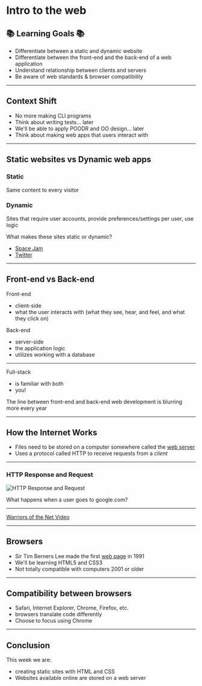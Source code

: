 # Intro to the web

## 📚 Learning Goals 📚
- Differentiate between a static and dynamic website
- Differentiate between the front-end and the back-end of a web application
- Understand relationship between clients and servers
- Be aware of web standards & browser compatibility

---

## Context Shift
- No more making CLI programs
- Think about writing tests... later
- We'll be able to apply POODR and OO design... later
- Think about making web apps that users interact with

---

## Static websites vs Dynamic web apps

### Static
Same content to every visitor

### Dynamic
Sites that require user accounts, provide preferences/settings per user, use logic

What makes these sites static or dynamic?
- [Space Jam](http://www.warnerbros.com/archive/spacejam/movie/jam.htm)
- [Twitter](http://www.twitter.com)

---

## Front-end vs Back-end

Front-end
- client-side
- what the user interacts with (what they see, hear, and feel, and what they click on)

Back-end
- server-side
- the application logic
- utilizes working with a database

---

Full-stack
- is familiar with both
- you!

The line between front-end and back-end web development is blurring more every year

---

## How the Internet Works

- Files need to be stored on a computer somewhere called the [web server](https://www.cloudyn.com/blog/10-facts-didnt-know-server-farms/)
- Uses a protocol called HTTP to receive requests from a _client_

---

### HTTP Response and Request

![HTTP Response and Request](https://mdn.mozillademos.org/files/8659/web-server.svg)

What happens when a user goes to google.com?

---

[Warriors of the Net Video](https://www.youtube.com/watch?v=PBWhzz_Gn10)

---

## Browsers

- Sir Tim Berners Lee made the first [web page](http://info.cern.ch/) in 1991
- We'll be learning HTML5 and CSS3
- Not totally compatible with computers 2001 or older

---

## Compatibility between browsers
- Safari, Internet Explorer, Chrome, Firefox, etc.
- browsers translate code differently
- Choose to focus using Chrome

---

## Conclusion

This week we are:
- creating static sites with HTML and CSS
- Websites available online are stored on a web server
